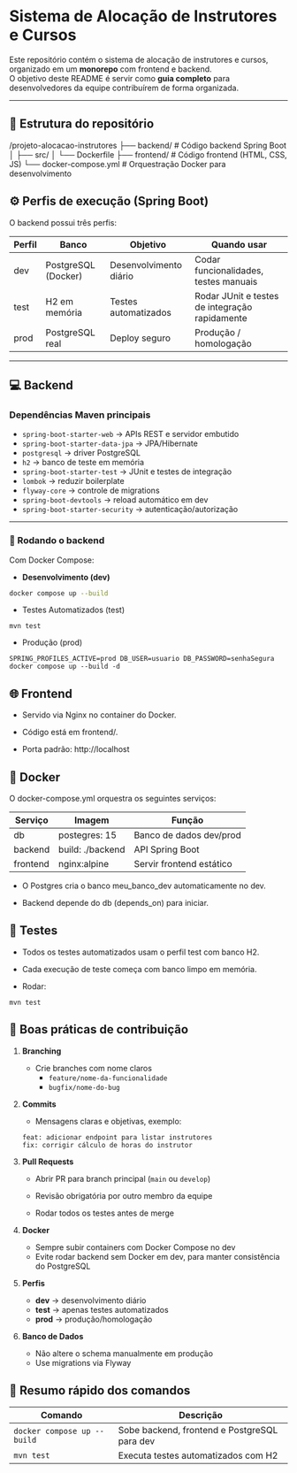 # Sistema de Alocação de Instrutores e Cursos

Este repositório contém o sistema de alocação de instrutores e cursos, organizado em um **monorepo** com frontend e backend.  
O objetivo deste README é servir como **guia completo** para desenvolvedores da equipe contribuírem de forma organizada.

--------------------------------------------------------------------------------

## **📁 Estrutura do repositório**

/projeto-alocacao-instrutores
├── backend/ # Código backend Spring Boot
│ ├── src/
│ └── Dockerfile
├── frontend/ # Código frontend (HTML, CSS, JS)
└── docker-compose.yml # Orquestração Docker para desenvolvimento

## **⚙️ Perfis de execução (Spring Boot)**

O backend possui três perfis:

| Perfil | Banco | Objetivo | Quando usar |
|--------|-------|----------|------------|
| dev    | PostgreSQL (Docker) | Desenvolvimento diário | Codar funcionalidades, testes manuais |
| test   | H2 em memória | Testes automatizados | Rodar JUnit e testes de integração rapidamente |
| prod   | PostgreSQL real | Deploy seguro | Produção / homologação |

---

## **💻 Backend**

### Dependências Maven principais

- `spring-boot-starter-web` → APIs REST e servidor embutido
- `spring-boot-starter-data-jpa` → JPA/Hibernate
- `postgresql` → driver PostgreSQL
- `h2` → banco de teste em memória
- `spring-boot-starter-test` → JUnit e testes de integração
- `lombok` → reduzir boilerplate
- `flyway-core` → controle de migrations 
- `spring-boot-devtools` → reload automático em dev
- `spring-boot-starter-security` → autenticação/autorização

---

### **🚀 Rodando o backend**

Com Docker Compose:

- **Desenvolvimento (dev)**
```bash
docker compose up --build
```

- Testes Automatizados (test)
```
mvn test
```
- Produção (prod)
```
SPRING_PROFILES_ACTIVE=prod DB_USER=usuario DB_PASSWORD=senhaSegura docker compose up --build -d
```
## 🌐 **Frontend**

- Servido via Nginx no container do Docker.

- Código está em frontend/.

- Porta padrão: http://localhost

## 🐳 **Docker**
O docker-compose.yml orquestra os seguintes serviços:

|Serviço | Imagem | Função |
|--------|--------|--------|
|db      | postegres: 15| Banco de dados dev/prod |
|backend | build: ./backend |API Spring Boot |
|frontend| nginx:alpine | Servir frontend estático

- O Postgres cria o banco meu_banco_dev automaticamente no dev.

- Backend depende do db (depends_on) para iniciar.

## 🧪 **Testes**

- Todos os testes automatizados usam o perfil test com banco H2.

- Cada execução de teste começa com banco limpo em memória.

- Rodar:
```
mvn test
```
## 📝 **Boas práticas de contribuição**

1. **Branching**
    - Crie  branches com nome claros
        - ``` feature/nome-da-funcionalidade ```
        - ```bugfix/nome-do-bug```
2. **Commits**
    - Mensagens claras e objetivas, exemplo:
    ```
    feat: adicionar endpoint para listar instrutores
    fix: corrigir cálculo de horas do instrutor
    ```
3. **Pull Requests**

    - Abrir PR para branch principal (``main`` ou ``develop``)

    - Revisão obrigatória por outro membro da equipe

    - Rodar todos os testes antes de merge

4. **Docker**
    - Sempre subir containers com Docker Compose no dev
    - Evite rodar backend sem Docker em dev, para manter consistência do PostgreSQL

5. **Perfis**
    - **dev** →  desenvolvimento diário
    - **test** → apenas testes automatizados
    - **prod** → produção/homologação
6. **Banco de Dados**
    - Não altere o schema manualmente em produção
    - Use migrations via Flyway

## 🔗 **Resumo rápido dos comandos**


Comando | Descrição |
------- | --------- |
  ``docker compose up --build`` | Sobe backend, frontend e PostgreSQL para dev 
|``mvn test``| Executa testes automatizados com H2|
  
